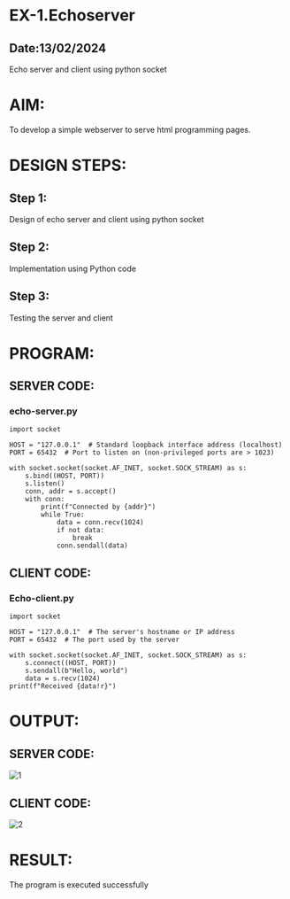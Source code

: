 # EX-1.Echoserver
## Date:13/02/2024
Echo server and client using python socket

# AIM:

To develop a simple webserver to serve html programming pages.

# DESIGN STEPS:

## Step 1:
Design of echo server and client using python socket

## Step 2:
Implementation using Python code

## Step 3:
Testing the server and client 

# PROGRAM:
## SERVER CODE:
### echo-server.py
```
import socket

HOST = "127.0.0.1"  # Standard loopback interface address (localhost)
PORT = 65432  # Port to listen on (non-privileged ports are > 1023)

with socket.socket(socket.AF_INET, socket.SOCK_STREAM) as s:
    s.bind((HOST, PORT))
    s.listen()
    conn, addr = s.accept()
    with conn:
        print(f"Connected by {addr}")
        while True:
            data = conn.recv(1024)
            if not data:
                break
            conn.sendall(data)
```
## CLIENT CODE:
### Echo-client.py
```
import socket

HOST = "127.0.0.1"  # The server's hostname or IP address
PORT = 65432  # The port used by the server

with socket.socket(socket.AF_INET, socket.SOCK_STREAM) as s:
    s.connect((HOST, PORT))
    s.sendall(b"Hello, world")
    data = s.recv(1024)
print(f"Received {data!r}")
```
# OUTPUT:
## SERVER CODE:

![1](https://github.com/Darkwebnew/Echoserver/assets/143114486/860388c7-ab37-4424-a17c-fb4f121cc0a1)

## CLIENT CODE:

![2](https://github.com/Darkwebnew/Echoserver/assets/143114486/c5c5619d-c1b9-4b41-a20a-a0bee4196267)

# RESULT:
The program is executed successfully
